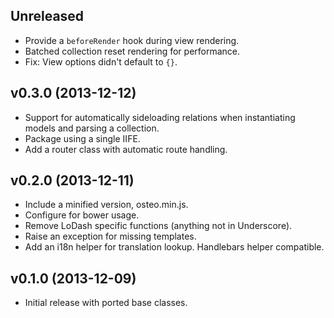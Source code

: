 ## Unreleased

* Provide a `beforeRender` hook during view rendering.
* Batched collection reset rendering for performance.
* Fix: View options didn't default to `{}`.

## v0.3.0 (2013-12-12)

* Support for automatically sideloading relations when instantiating models and
  parsing a collection.
* Package using a single IIFE.
* Add a router class with automatic route handling.

## v0.2.0 (2013-12-11)

* Include a minified version, osteo.min.js.
* Configure for bower usage.
* Remove LoDash specific functions (anything not in Underscore).
* Raise an exception for missing templates.
* Add an i18n helper for translation lookup. Handlebars helper compatible.

## v0.1.0 (2013-12-09)

* Initial release with ported base classes.
